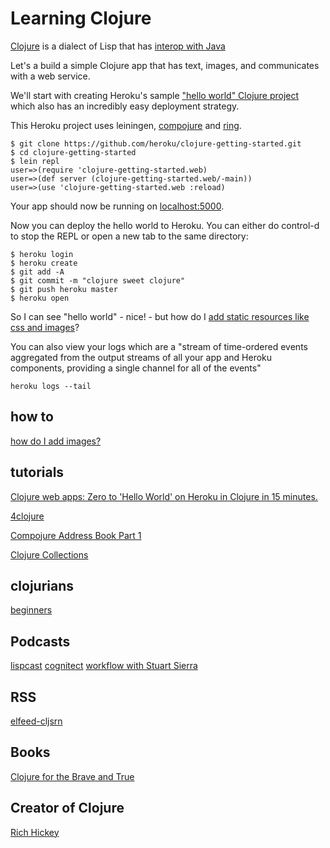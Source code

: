 # Learning Clojure

[Clojure](https://clojure.org/) is a dialect of Lisp that has [interop with Java](https://clojure.org/reference/java_interop)

Let's a build a simple Clojure app that has text, images, and communicates with a web service.

We'll start with creating Heroku's sample ["hello world" Clojure project](https://devcenter.heroku.com/articles/getting-started-with-clojure) which also has an incredibly easy deployment strategy.

This Heroku project uses leiningen, [compojure](https://github.com/weavejester/compojure) and [ring](https://github.com/ring-clojure/ring).

```
$ git clone https://github.com/heroku/clojure-getting-started.git
$ cd clojure-getting-started
$ lein repl
user=>(require 'clojure-getting-started.web)
user=>(def server (clojure-getting-started.web/-main))
user=>(use 'clojure-getting-started.web :reload)
```
Your app should now be running on [localhost:5000](http://localhost:5000/).

Now you can deploy the hello world to Heroku. You can either do control-d to stop the REPL or open a new tab to the same directory:

```
$ heroku login
$ heroku create
$ git add -A
$ git commit -m "clojure sweet clojure"
$ git push heroku master
$ heroku open
```

So I can see "hello world" - nice! - but how do I [add static resources like css and images](https://nelsonmorris.net/2015/06/01/how-does-serving-html-css-and-javascript-fit-in-a-clojure-web-app.html)?

You can also view your logs which are a "stream of time-ordered events aggregated from the output streams of all your app and Heroku components, providing a single channel for all of the events"

```
heroku logs --tail
```

## how to
[how do I add images?](https://stackoverflow.com/questions/7836030/compojure-access-filesystem)

## tutorials
[Clojure web apps: Zero to 'Hello World' on Heroku in Clojure in 15 minutes.](https://adambard.com/blog/Getting-started-with-Clojure-web-apps/)

[4clojure](http://www.4clojure.com/)

[Compojure Address Book Part 1](http://www.jarrodctaylor.com/posts/Compojure-Address-Book-Part-1/)

[Clojure Collections](https://purelyfunctional.tv/guide/clojure-collections)


## clojurians
[beginners](https://clojurians-log.clojureverse.org/beginners/2017-11-01)

## Podcasts
[lispcast](https://lispcast.com/)
[cognitect](http://blog.cognitect.com/cognicast/)
[workflow with Stuart Sierra](http://thinkrelevance.com/blog/2013/05/29/stuart-sierra-episode-032)

## RSS
[elfeed-cljsrn](https://github.com/areina/elfeed-cljsrn)

## Books
[Clojure for the Brave and True](https://www.braveclojure.com/clojure-for-the-brave-and-true/)

## Creator of Clojure
[Rich Hickey](https://www.infoq.com/profile/Rich-Hickey)
